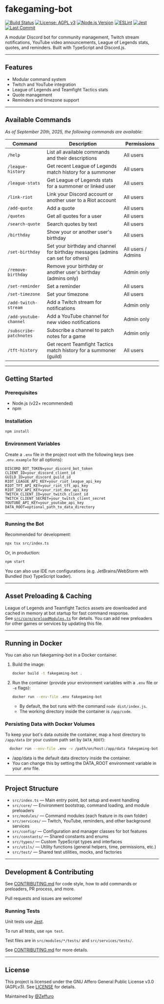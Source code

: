 # fakegaming-bot

[![Build Status](https://github.com/Zeffuro/fakegaming-bot/actions/workflows/ci.yml/badge.svg)](https://github.com/Zeffuro/fakegaming-bot/actions)
[![License: AGPL v3](https://img.shields.io/badge/License-AGPLv3-blue.svg)](LICENSE)
[![Node.js Version](https://img.shields.io/badge/node-%3E=22.0.0-brightgreen)](https://nodejs.org/)
[![ESLint](https://img.shields.io/badge/code_style-eslint-blue.svg)](https://eslint.org/)
[![Jest](https://img.shields.io/badge/tested_with-jest-99424f.svg?logo=jest)](https://jestjs.io/)
[![Last Commit](https://img.shields.io/github/last-commit/Zeffuro/fakegaming-bot)](https://github.com/Zeffuro/fakegaming-bot/commits)

A modular Discord bot for community management, Twitch stream notifications, YouTube video announcements, League of
Legends stats, quotes, and reminders. Built with TypeScript and Discord.js.

---

## Features

- Modular command system
- Twitch and YouTube integration
- League of Legends and Teamfight Tactics stats
- Quote management
- Reminders and timezone support

---

## Available Commands

_As of September 20th, 2025, the following commands are available:_

| Command                 | Description                                                                     | Permissions        |
|-------------------------|---------------------------------------------------------------------------------|--------------------|
| `/help`                 | List all available commands and their descriptions                              | All users          |
| `/league-history`       | Get recent League of Legends match history for a summoner                       | All users          |
| `/league-stats`         | Get League of Legends stats for a summoner or linked user                       | All users          |
| `/link-riot`            | Link your Discord account or another user to a Riot account                     | All users          |
| `/add-quote`            | Add a quote                                                                     | All users          |
| `/quotes`               | Get all quotes for a user                                                       | All users          |
| `/search-quote`         | Search quotes by text                                                           | All users          |
| `/birthday`             | Show your or another user's birthday                                            | All users          |
| `/set-birthday`         | Set your birthday and channel for birthday messages (admins can set for others) | All users / Admins |
| `/remove-birthday`      | Remove your birthday or another user's birthday (admins only)                   | Admin only         |
| `/set-reminder`         | Set a reminder                                                                  | All users          |
| `/set-timezone`         | Set your timezone                                                               | All users          |
| `/add-twitch-stream`    | Add a Twitch stream for notifications                                           | Admin only         |
| `/add-youtube-channel`  | Add a YouTube channel for new video notifications                               | Admin only         |
| `/subscribe-patchnotes` | Subscribe a channel to patch notes for a game                                   | Admin only         |
| `/tft-history`          | Get recent Teamfight Tactics match history for a summoner (guild)               | All users          |

---

## Getting Started

### Prerequisites

- Node.js (v22+ recommended)
- npm

### Installation

```bash
npm install
```

### Environment Variables

Create a `.env` file in the project root with the following keys (see `.env.example` for all options):

```
DISCORD_BOT_TOKEN=your_discord_bot_token
CLIENT_ID=your_discord_client_id
GUILD_ID=your_discord_guild_id
RIOT_LEAGUE_API_KEY=your_riot_league_api_key
RIOT_TFT_API_KEY=your_riot_tft_api_key
RIOT_DEV_API_KEY=your_riot_dev_api_key
TWITCH_CLIENT_ID=your_twitch_client_id
TWITCH_CLIENT_SECRET=your_twitch_client_secret
YOUTUBE_API_KEY=your_youtube_api_key
DATA_ROOT=optional_path_to_data_directory
```

---

### Running the Bot

Recommended for development:

```bash
npx tsx src/index.ts
```

Or, in production:

```bash
npm start
```

You can also use IDE run configurations (e.g. JetBrains/WebStorm with Bundled (tsx) TypeScript loader).

---

## Asset Preloading & Caching

League of Legends and Teamfight Tactics assets are downloaded and cached in memory at bot startup for fast command
response.  
See [`src/core/preloadModules.ts`](src/core/preloadModules.ts) for details. You can add new preloaders for other games
or services by updating this file.

---

## Running in Docker

You can also run fakegaming-bot in a Docker container.

1. Build the image:
    ```bash
    docker build -t fakegaming-bot .
    ```
2. Run the container (provide your environment variables with a `.env` file or `-e` flags):
    ```bash
    docker run --env-file .env fakegaming-bot
    ```
    - By default, the bot runs with the command `node dist/index.js`.
    - The working directory inside the container is `/app/code`.

### Persisting Data with Docker Volumes

To keep your bot's data outside the container, map a host directory to `/app/data` (or your custom path set by
`DATA_ROOT`):

```bash
  docker run --env-file .env -v /path/on/host:/app/data fakegaming-bot
```

- /app/data is the default data directory inside the container.
- You can change this by setting the DATA_ROOT environment variable in your .env file.

---

## Project Structure

- `src/index.ts` — Main entry point, bot setup and event handling
- `src/core/` — Environment bootstrap, command loading, and module preloaders
- `src/modules/` — Command modules (each feature in its own folder)
- `src/services/` — Twitch, YouTube, reminders, and other background services
- `src/config/` — Configuration and manager classes for bot features
- `src/constants/` — Shared constants and enums
- `src/types/` — Custom TypeScript types and interfaces
- `src/utils/` — Utility functions (general helpers, time, permissions, etc.)
- `src/test/` — Shared test utilities, mocks, and factories

---

## Development & Contributing

See [CONTRIBUTING.md](./CONTRIBUTING.md) for code style, how to add commands or preloaders, PR process, and more.

Pull requests and issues are welcome!

### Running Tests

Unit tests use [Jest](https://jestjs.io/).

To run all tests, use `npm test`.

Test files are in `src/modules/*/tests/` and `src/services/tests/`.

See [CONTRIBUTING.md](./CONTRIBUTING.md) for more details.

---

## License

This project is licensed under the GNU Affero General Public License v3.0 (AGPLv3).
See [LICENSE](./LICENSE) for details.

Maintained by [@Zeffuro](https://github.com/Zeffuro)